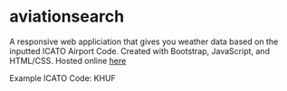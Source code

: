 # aviationsearch

A responsive web appliciation that gives you weather data based on the inputted ICATO Airport Code. Created with Bootstrap, JavaScript, and HTML/CSS. Hosted online [here](google.com)

Example ICATO Code: KHUF
